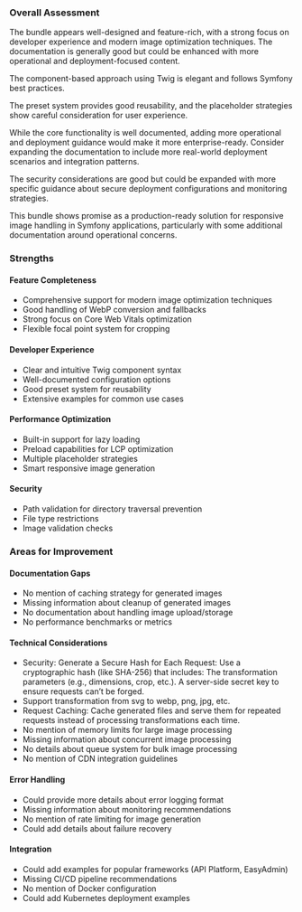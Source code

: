 ### Overall Assessment

The bundle appears well-designed and feature-rich, with a strong focus on developer experience and modern image optimization techniques. The documentation is generally good but could be enhanced with more operational and deployment-focused content.

The component-based approach using Twig is elegant and follows Symfony best practices.

The preset system provides good reusability, and the placeholder strategies show careful consideration for user experience.

While the core functionality is well documented, adding more operational and deployment guidance would make it more enterprise-ready. Consider expanding the documentation to include more real-world deployment scenarios and integration patterns.

The security considerations are good but could be expanded with more specific guidance about secure deployment configurations and monitoring strategies.

This bundle shows promise as a production-ready solution for responsive image handling in Symfony applications, particularly with some additional documentation around operational concerns.

### Strengths

#### Feature Completeness

- Comprehensive support for modern image optimization techniques
- Good handling of WebP conversion and fallbacks
- Strong focus on Core Web Vitals optimization
- Flexible focal point system for cropping

#### Developer Experience

- Clear and intuitive Twig component syntax
- Well-documented configuration options
- Good preset system for reusability
- Extensive examples for common use cases

#### Performance Optimization

- Built-in support for lazy loading
- Preload capabilities for LCP optimization
- Multiple placeholder strategies
- Smart responsive image generation

#### Security

- Path validation for directory traversal prevention
- File type restrictions
- Image validation checks

### Areas for Improvement

#### Documentation Gaps

- No mention of caching strategy for generated images
- Missing information about cleanup of generated images
- No documentation about handling image upload/storage
- No performance benchmarks or metrics

#### Technical Considerations

- Security: Generate a Secure Hash for Each Request: Use a cryptographic hash (like SHA-256) that includes: The transformation parameters (e.g., dimensions, crop, etc.). A server-side secret key to ensure requests can’t be forged.
- Support transformation from svg to webp, png, jpg, etc.
- Request Caching: Cache generated files and serve them for repeated requests instead of processing transformations each time.
- No mention of memory limits for large image processing
- Missing information about concurrent image processing
- No details about queue system for bulk image processing
- No mention of CDN integration guidelines

#### Error Handling

- Could provide more details about error logging format
- Missing information about monitoring recommendations
- No mention of rate limiting for image generation
- Could add details about failure recovery

#### Integration

- Could add examples for popular frameworks (API Platform, EasyAdmin)
- Missing CI/CD pipeline recommendations
- No mention of Docker configuration
- Could add Kubernetes deployment examples
